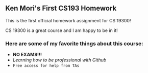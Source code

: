 ## Ken Mori's First CS193 Homework

This is the first official homework assignment for CS 19300!

CS 19300 is a great course and I am happy to be in it!
 

### Here are some of my favorite things about this course:

- **NO EXAMS!!!**
-  _Learning how to be professional with Github_
- `Free access for help from TAs`
